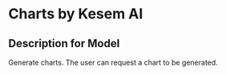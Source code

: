 # Charts by Kesem AI

## Description for Model

Generate charts. The user can request a chart to be generated.

